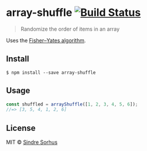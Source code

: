 # array-shuffle [![Build Status](https://travis-ci.org/sindresorhus/array-shuffle.svg?branch=master)](https://travis-ci.org/sindresorhus/array-shuffle)

> Randomize the order of items in an array

Uses the [Fisher–Yates algorithm](https://en.wikipedia.org/wiki/Fisher%E2%80%93Yates_shuffle).


## Install

```
$ npm install --save array-shuffle
```


## Usage

```js
const shuffled = arrayShuffle([1, 2, 3, 4, 5, 6]);
//=> [3, 5, 4, 1, 2, 6]
```


## License

MIT © [Sindre Sorhus](https://sindresorhus.com)
